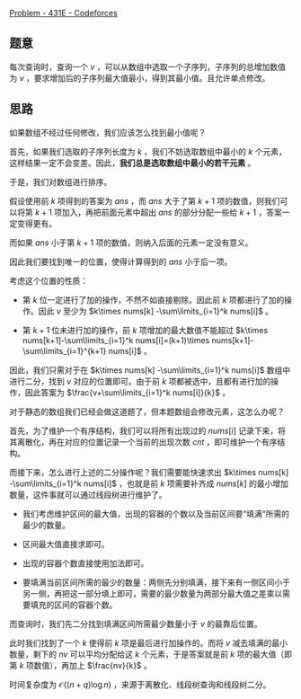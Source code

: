 [Problem - 431E - Codeforces](https://codeforces.com/problemset/problem/431/E)

##  题意

每次查询时，查询一个 $v$ ，可以从数组中选取一个子序列，子序列的总增加数值为 $v$ ，要求增加后的子序列最大值最小，得到其最小值。且允许单点修改。

##  思路

如果数组不经过任何修改，我们应该怎么找到最小值呢？

首先，如果我们选取的子序列长度为 $k$ ，我们不妨选取数组中最小的 $k$ 个元素，这样结果一定不会变差。因此，**我们总是选取数组中最小的若干元素** 。

于是，我们对数组进行排序。

假设使用前 $k$ 项得到的答案为 $ans$ ，而 $ans$ 大于了第 $k+1$ 项的数值，则我们可以将第 $k+1$ 项加入，再把前面元素中超出 $ans$ 的部分分配一些给 $k+1$ ，答案一定变得更有。

而如果 $ans$ 小于第 $k+1$ 项的数值，则纳入后面的元素一定没有意义。

因此我们要找到唯一的位置，使得计算得到的 $ans$ 小于后一项。

考虑这个位置的性质：

- 第 $k$ 位一定进行了加的操作，不然不如直接剔除。因此前 $k$ 项都进行了加的操作。因此 $v$ 至少为 $k\times nums[k] -\sum\limits_{i=1}^k nums[i]$ 。

- 第 $k+1$ 位未进行加的操作，前 $k$ 项增加的最大数值不能超过 $k\times nums[k+1]-\sum\limits_{i=1}^k nums[i]=(k+1)\times nums[k+1]-\sum\limits_{i=1}^{k+1} nums[i]$ 。

因此，我们只需对于在 $k\times nums[k] -\sum\limits_{i=1}^k nums[i]$ 数组中进行二分，找到 $v$ 对应的位置即可。由于前 $k$ 项都被选中，且都有进行加的操作，因此答案为 $\frac{v+\sum\limits_{i=1}^k nums[i]}{k}$ 。

对于静态的数组我们已经会做这道题了，但本题数组会修改元素，这怎么办呢？

首先，为了维护一个有序结构，我们可以将所有出现过的 $nums[i]$ 记录下来，将其离散化，再在对应的位置记录一个当前的出现次数 $cnt$ ，即可维护一个有序结构。

而接下来，怎么进行上述的二分操作呢？我们需要能快速求出 $k\times nums[k] -\sum\limits_{i=1}^k nums[i]$ ，也就是前 $k$ 项需要补齐成 $nums[k]$ 的最小增加数量，这件事就可以通过线段树进行维护了。

- 我们考虑维护区间的最大值，出现的容器的个数以及当前区间要“填满”所需的最少的数量。

- 区间最大值直接求即可。

- 出现的容器个数直接使用加法即可。

- 要填满当前区间所需的最少的数量：两侧先分别填满，接下来有一侧区间小于另一侧，再把这一部分填上即可，需要的最少数量为两部分最大值之差乘以需要填充的区间的容器个数。

而查询时，我们先二分找到填满区间所需最少数量小于 $v$ 的最靠后位置。

此时我们找到了一个 $k$ 使得前 $k$ 项是最后进行加操作的。而将 $v$ 减去填满的最小数量，剩下的 $nv$ 可以平均分配给这 $k$ 个元素，于是答案就是前 $k$ 项的最大值（即第 $k$ 项数值），再加上 $\frac{nv}{k}$ 。

时间复杂度为 $\mathcal{O}((n+q)\log n)$ ，来源于离散化、线段树查询和线段树二分。

